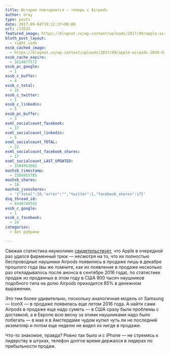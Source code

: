 ```yaml
---
title: История повторяется — теперь с Airpods
author: Gray
type: posts
date: 2017-09-04T19:12:37+00:00
url: /13532
featured_image: https://blognot.co/wp-content/uploads/2017/09/apple-airpods-2016-014.jpg
bluth_post_layout:
  - right_side
essb_cached_image:
  - https://blognot.co/wp-content/uploads/2017/09/apple-airpods-2016-014.jpg
essb_cache_expire:
  - 1614877572
essb_pc_google:
  - 1
essb_c_buffer:
  - 4
essb_c_total:
  - 25
essb_c_twitter:
  - 1
essb_c_linkedin:
  - 5
essb_pc_buffer:
  - 3
esml_socialcount_facebook:
  - 17
esml_socialcount_linkedin:
  - 5
esml_socialcount_TOTAL:
  - 22
esml_socialcount_facebook_shares:
  - 17
esml_socialcount_LAST_UPDATED:
  - 1504953602
mashsb_timestamp:
  - 1504955785
mashsb_shares:
  - 18
mashsb_jsonshares:
  - '{"total":18,"error":"","twitter":1,"facebook_shares":17}'
dsq_thread_id:
  - 6448749342
essb_c_google:
  - 1
essb_c_facebook:
  - 24
categories:
  - Без рубрики

---
```








Свежая статистика неумолимо [свидетельствует][1], что Apple в очередной раз удался фирменный трюк — несмотря на то, что их полностью беспроводные наушники Airpods появились в продаже лишь в декабре прошлого года (вы же помните, как их появление в продаже несколько раз откладывалось после анонса в сентябре 2016 года), по статистике продаж из проданных в этом году в США 900 тысяч наушников подобного типа на долю Airpods приходится 85% в денежном выражении.

Это тем более удивительно, поскольку аналогичная модель от Samsung — IconX — в продаже появилась еще летом 2016 года. А найти сами Airpods в продаже еще надо суметь — в США сразу были проблемы с доставкой, а в Европе всю весну за этими наушниками надо было побегать — в мае я в Амстердаме чудом купил чуть ли не последний экземпляр и потом еще неделю не видел их нигде в продаже.

Что-то знакомое, правда? Ровно так было и с iPhone — не стремясь к лидерству в штуках, телефон долгое время держался в лидерах по прибыльности продаж.

 [1]: https://www.npd.com/wps/portal/npd/us/blog/2017/totally-wireless-earbuds-bring-the-loud-to-stereo-headphone-sales/